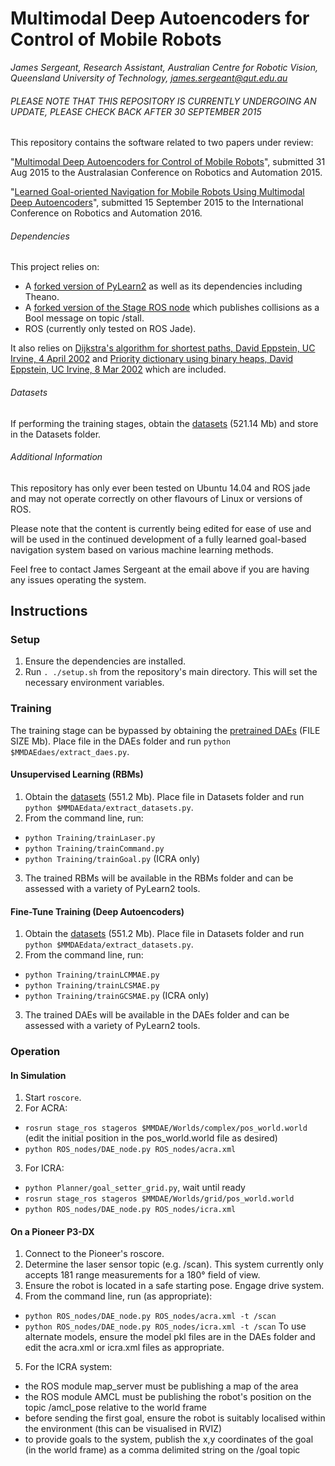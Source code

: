 # Multimodal Deep Autoencoders for Control of Mobile Robots
*James Sergeant, Research Assistant, Australian Centre for Robotic Vision, Queensland University of Technology, james.sergeant@qut.edu.au*

###### PLEASE NOTE THAT THIS REPOSITORY IS CURRENTLY UNDERGOING AN UPDATE, PLEASE CHECK BACK AFTER 30 SEPTEMBER 2015

This repository contains the software related to two papers under review:

"[Multimodal Deep Autoencoders for Control of Mobile Robots](http://bit.ly/acraMMDAE "Multimodal Deep Autoencoders for Control of Mobile Robots")", submitted 31 Aug 2015 to the Australasian Conference on Robotics and Automation 2015.

"[Learned Goal-oriented Navigation for Mobile Robots Using Multimodal Deep Autoencoders](http://bit.ly/icraMMDAE "Learned Goal-oriented Navigation for Mobile Robots Using Multimodal Deep Autoencoders")", submitted 15 September 2015 to the International Conference on Robotics and Automation 2016.

###### Dependencies
This project relies on:
* A [forked version of PyLearn2](https://github.com/jamessergeant/pylearn2.git "Forked PyLearn2") as well as its dependencies including Theano.
* A [forked version of the Stage ROS node](https://github.com/jamessergeant/stage_ros.git "Forked Stage ROS node") which publishes collisions as a Bool message on topic /stall.
* ROS (currently only tested on ROS Jade).

It also relies on [Dijkstra's algorithm for shortest paths, David Eppstein, UC Irvine, 4 April 2002](http://aspn.activestate.com/ASPN/Cookbook/Python/Recipe/117228) and [Priority dictionary using binary heaps, David Eppstein, UC Irvine, 8 Mar 2002](http://code.activestate.com/recipes/117228-priority-dictionary/) which are included.

###### Datasets
If performing the training stages, obtain the [datasets](http://bit.ly/MMDAEdata "MMDAE datasets") (521.14 Mb) and store in the Datasets folder.

###### Additional Information
This repository has only ever been tested on Ubuntu 14.04 and ROS jade and may not operate correctly on other flavours of Linux or versions of ROS.

Please note that the content is currently being edited for ease of use and will be used in the continued development of a fully learned goal-based navigation system based on various machine learning methods.

Feel free to contact James Sergeant at the email above if you are having any issues operating the system.

## Instructions

### Setup
1. Ensure the dependencies are installed.
2. Run `. ./setup.sh` from the repository's main directory. This will set the necessary environment variables.

### Training

The training stage can be bypassed by obtaining the [pretrained DAEs](http://linkdoesntexistyet.com "Pretrained DAEs") (FILE SIZE Mb). Place file in the DAEs folder and run `python $MMDAEdaes/extract_daes.py`.

#### Unsupervised Learning (RBMs)
1. Obtain the [datasets](http://bit.ly/MMDAEdata "MMDAE datasets") (551.2 Mb). Place file in Datasets folder and run `python $MMDAEdata/extract_datasets.py`.
2. From the command line, run:
  * `python Training/trainLaser.py`
  * `python Training/trainCommand.py`
  * `python Training/trainGoal.py` (ICRA only)
3. The trained RBMs will be available in the RBMs folder and can be assessed with a variety of PyLearn2 tools.

#### Fine-Tune Training (Deep Autoencoders)
1. Obtain the [datasets](http://bit.ly/MMDAEdata "MMDAE datasets") (551.2 Mb). Place file in Datasets folder and run `python $MMDAEdata/extract_datasets.py`.
2. From the command line, run:
  * `python Training/trainLCMMAE.py`
  * `python Training/trainLCSMAE.py`
  * `python Training/trainGCSMAE.py` (ICRA only)
3. The trained DAEs will be available in the DAEs folder and can be assessed with a variety of PyLearn2 tools.

### Operation

#### In Simulation
1. Start `roscore`.
2. For ACRA:
  * `rosrun stage_ros stageros $MMDAE/Worlds/complex/pos_world.world` (edit the initial position in the pos_world.world file as desired)
  * `python ROS_nodes/DAE_node.py ROS_nodes/acra.xml`
3. For ICRA:
  * `python Planner/goal_setter_grid.py`, wait until ready
  * `rosrun stage_ros stageros $MMDAE/Worlds/grid/pos_world.world`
  * `python ROS_nodes/DAE_node.py ROS_nodes/icra.xml`

#### On a Pioneer P3-DX
1. Connect to the Pioneer's roscore.
2. Determine the laser sensor topic (e.g. /scan). This system currently only accepts 181 range measurements for a 180&deg; field of view.
3. Ensure the robot is located in a safe starting pose. Engage drive system.
4. From the command line, run (as appropriate):
  * `python ROS_nodes/DAE_node.py ROS_nodes/acra.xml -t /scan`
  * `python ROS_nodes/DAE_node.py ROS_nodes/icra.xml -t /scan`
  To use alternate models, ensure the model pkl files are in the DAEs folder and edit the acra.xml or icra.xml files as appropriate.
5. For the ICRA system:
  * the ROS module map_server must be publishing a map of the area
  * the ROS module AMCL must be publishing the robot's position on the topic /amcl_pose relative to the world frame
  * before sending the first goal, ensure the robot is suitably localised within the environment (this can be visualised in RVIZ)
  * to provide goals to the system, publish the x,y coordinates of the goal (in the world frame) as a comma delimited string on the /goal topic
